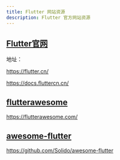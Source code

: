 ```yaml
---
title: Flutter 网站资源
description: Flutter 官方网站资源
---
```


## [Flutter官网](https://flutter.cn/)

地址： 

https://flutter.cn/

https://docs.fluttercn.cn/


## [flutterawesome](https://flutterawesome.com/)

https://flutterawesome.com/

## [awesome-flutter](https://github.com/Solido/awesome-flutter)

https://github.com/Solido/awesome-flutter